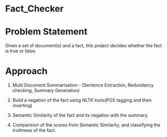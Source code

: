 # Fact_Checker

# Problem Statement

Given a set of document(s) and a fact, this project decides whether the fact is true or false.

# Approach

1. Multi Document Summarisation - (Sentence Extraction, Redundancy checking, Summary Generation)

2. Build a negation of the fact using NLTK tools(POS tagging and then inverting)

3. Semantic Similarity of the fact and its negation with the summary.

4. Comparision of the scores from Semantic Similarity, and classifying the truthness of the fact.
